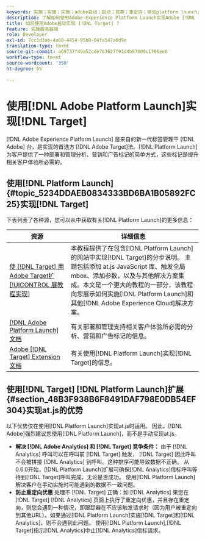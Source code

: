 ```yaml
---
keywords: 实施；实施；实施；adobe启动；启动；竞赛；重定向；体验platform launch;platform launch
description: 了解如何使用Adobe Experience Platform Launch实现Adobe [!DNL Target]的首选方法Adobe [!DNL Target] at.js库。
title: 如何使用Adobe启动实现 [!DNL Target] ?
feature: 实施服务器端
role: Developer
exl-id: 7cc1d3ab-4a68-4454-95b0-04fa547a6d9e
translation-type: tm+mt
source-git-commit: a69737f49a52cde703627f91d4b97609c1796ee6
workflow-type: tm+mt
source-wordcount: '350'
ht-degree: 6%

---
```


# 使用[!DNL Adobe Platform Launch]实现[!DNL Target]

[!DNL Adobe Experience Platform Launch] 是来自的新一代标签管理平 [!DNL Adobe] 台，是实现的首选方 [!DNL Adobe Target]法。[!DNL Platform Launch] 为客户提供了一种部署和管理分析、营销和广告标记的简单方式，这些标记是提升相关客户体验所必需的。

## 使用[!DNL Platform Launch] {#topic_5234DDAEB0834333BD6BA1B05892FC25}实现[!DNL Target]

下表列表了各种源，您可以从中获取有关[!DNL Platform Launch]的更多信息：

| 资源 | 详细信息 |
|--- |--- |
| [使 [!DNL Target] 用Adobe Target扩 [!UICONTROL 展教程实现]](https://experienceleague.adobe.com/docs/launch-learn/implementing-in-websites-with-launch/implement-solutions/target.html#implement-solutions) | 本教程提供了在包含[!DNL Platform Launch]的网站中实现[!DNL Target]的分步说明。 主题包括添加 at.js JavaScript 库、触发全局 mbox、添加参数，以及与其他解决方案集成。本文是一个更大的教程的一部分，该教程向您展示如何实施[!DNL Platform Launch]和其他[!DNL Adobe Experience Cloud]解决方案。 |
| [[!DNL Adobe Platform Launch] 文档](https://experienceleague.adobe.com/docs/launch/using/get-started/quick-start.html#get-started) | 有关部署和管理支持相关客户体验所必需的分析、营销和广告标记的信息。 |
| [Adobe  [!DNL Target] Extension文档](https://experienceleague.adobe.com/docs/launch/using/extensions-ref/adobe-extension/target-extension/overview.html) | 有关使用[!DNL Platform Launch]实现[!DNL Target]的信息。 |

## 使用[!DNL Target] [!DNL Platform Launch]扩展{#section_48B3F938B6F8491DAF798E0DB54EF304}实现at.js的优势

以下优势仅在使用[!DNL Platform Launch]实现at.js时适用。 因此，[!DNL Adobe]强烈建议您使用[!DNL Platform Launch]，而不是手动实现at.js。

* **解决 [!DNL Adobe Analytics] 和 [!DNL Target] 竞争条件：** 由于 [!DNL Analytics] 呼叫可以在呼叫前 [!DNL Target] 触发， [!DNL Target] 因此呼叫不会被拼接 [!DNL Analytics] 到呼叫。这种排序可能导致数据不正确。 从0.6.0开始，[!DNL Platform Launch]扩展可确保[!DNL Analytics]信标呼叫等待到[!DNL Target]呼叫完成，无论是否成功。 使用[!DNL Platform Launch]解决客户在手动实施时可能遇到的数据不一致问题。
* **防止重定向优惠** 处理不 [!DNL Target] 正确：如 [!DNL Analytics] 果您在 [!DNL Target] [!DNL Analytics] 页面上执行了重定向优惠，并且存在重定向，则您会遇到一种情况，即跟踪器在不应该触发请求时（因为用户被重定向到其他URL）。如果通过[!DNL Platform Launch]实施[!DNL Target]和[!DNL Analytics]，则不会遇到此问题。 使用[!DNL Platform Launch],[!DNL Target]指示[!DNL Analytics]中止[!DNL Analytics]信标请求。

